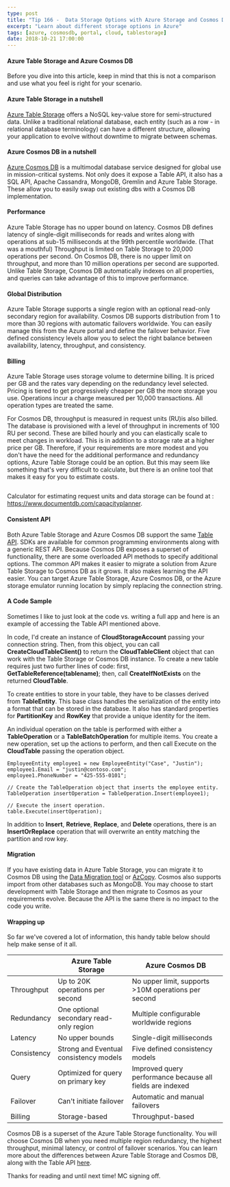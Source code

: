 ```yaml
---
type: post
title: "Tip 166 -  Data Storage Options with Azure Storage and Cosmos DB"
excerpt: "Learn about different storage options in Azure"
tags: [azure, cosmosdb, portal, cloud, tablestorage]
date: 2018-10-21 17:00:00
---
```

 
#### Azure Table Storage and Azure Cosmos DB

Before you dive into this article, keep in mind that this is not a comparison and use what you feel is right for your scenario. 

#### Azure Table Storage in a nutshell

[Azure Table Storage](https://azure.microsoft.com/services/storage/tables?WT.mc_id=azure-azuredevtips-micrum) offers a NoSQL key-value store for semi-structured data. 
Unlike a traditional relational database, each entity (such as a row - in relational database terminology) can have a different structure, allowing your application to evolve without downtime to migrate between schemas.

#### Azure Cosmos DB in a nutshell

[Azure Cosmos DB](https://azure.microsoft.com/services/cosmos-db?WT.mc_id=azure-azuredevtips-micrum) is a multimodal database service designed for global use in mission-critical systems. Not only does it expose a Table API, it also has a SQL API, Apache Cassandra, MongoDB, Gremlin and Azure Table Storage. These allow you to easily swap out existing dbs with a Cosmos DB implementation. 

#### Performance

Azure Table Storage has no upper bound on latency. Cosmos DB defines latency of single-digit milliseconds for reads and writes along with operations at sub-15 milliseconds at the 99th percentile worldwide. (That was a mouthful) Throughput is limited on Table Storage to 20,000 operations per second. On Cosmos DB, there is no upper limit on throughput, and more than 10 million operations per second are supported. Unlike Table Storage, Cosmos DB automatically indexes on all properties, and queries can take advantage of this to improve performance.

#### Global Distribution

Azure Table Storage supports a single region with an optional read-only secondary region for availability. Cosmos DB supports distribution from 1 to more than 30 regions with automatic failovers worldwide. You can easily manage this from the Azure portal and define the failover behavior. Five defined consistency levels allow you to select the right balance between availability, latency, throughput, and consistency.

#### Billing

Azure Table Storage uses storage volume to determine billing. It is priced per GB and the rates vary depending on the redundancy level selected. Pricing is tiered to get progressively cheaper per GB the more storage you use. Operations incur a charge measured per 10,000 transactions. All operation types are treated the same.

For Cosmos DB, throughput is measured in request units (RU)is also billed. The database is provisioned with a level of throughput in increments of 100 RU per second. These are billed hourly and you can elastically scale to meet changes in workload. This is in addition to a storage rate at a higher price per GB. Therefore, if your requirements are more modest and you don't have the need for the additional performance and redundancy options, Azure Table Storage could be an option. But this may seem like something that's very difficult to calculate, but there is an online tool that makes it easy for you to estimate costs.
 
<img :src="$withBase('/files/azure-cosmos-planner.png')">

Calculator for estimating request units and data storage can be found at : https://www.documentdb.com/capacityplanner.

#### Consistent API

Both Azure Table Storage and Azure Cosmos DB support the same [Table API](https://docs.microsoft.com/en-us/azure/cosmos-db/table-introduction?WT.mc_id=docs-azuredevtips-micrum). SDKs are available for common programming environments along with a generic REST API. Because Cosmos DB exposes a superset of functionality, there are some overloaded API methods to specify additional options. The common API makes it easier to migrate a solution from Azure Table Storage to Cosmos DB as it grows. It also makes learning the API easier. You can target Azure Table Storage, Azure Cosmos DB, or the Azure storage emulator running location by simply replacing the connection string.

#### A Code Sample

Sometimes I like to just look at the code vs. writing a full app and here is an example of accessing the Table API mentioned above. 

In code, I'd create an instance of **CloudStorageAccount** passing your connection string. Then, from this object, you can call **CreateCloudTableClient()** to return the **CloudTableClient** object that can work with the Table Storage or Cosmos DB instance. To create a new table requires just two further lines of code: first, **GetTableReference(tablename)**; then, call **CreateIfNotExists** on the returned **CloudTable**.

To create entities to store in your table, they have to be classes derived from **TableEntity**. This base class handles the serialization of the entity into a format that can be stored in the database. It also has standard properties for **PartitionKey** and **RowKey** that provide a unique identity for the item.

An individual operation on the table is performed with either a **TableOperation** or a **TableBatchOperation** for multiple items. You create a new operation, set up the actions to perform, and then call Execute on the **CloudTable** passing the operation object. 

```
EmployeeEntity employee1 = new EmployeeEntity("Case", "Justin");
employee1.Email = "justin@contoso.com";
employee1.PhoneNumber = "425-555-0101";

// Create the TableOperation object that inserts the employee entity.
TableOperation insertOperation = TableOperation.Insert(employee1);

// Execute the insert operation.
table.Execute(insertOperation);
```

In addition to **Insert**, **Retrieve**, **Replace**, and **Delete** operations, there is an **InsertOrReplace** operation that will overwrite an entity matching the partition and row key.

#### Migration

If you have existing data in Azure Table Storage, you can migrate it to Cosmos DB using the [Data Migration tool](https://docs.microsoft.com/en-us/azure/cosmos-db/import-data?WT.mc_id=docs-azuredevtips-micrum) or [AzCopy](https://docs.microsoft.com/en-us/azure/storage/common/storage-use-azcopy?WT.mc_id=docs-azuredevtips-micrum). Cosmos also supports import from other databases such as MongoDB. You may choose to start development with Table Storage and then migrate to Cosmos as your requirements evolve. Because the API is the same there is no impact to the code you write.

#### Wrapping up

So far we've covered a lot of information, this handy table below should help make sense of it all.

|            | Azure Table Storage | Azure Cosmos DB |
| ---------- | ------------------- | --------------- |
| Throughput | Up to 20K operations per second | No upper limit, supports >10M operations per second |
| Redundancy | One optional secondary read-only region | Multiple configurable worldwide regions |
| Latency | No upper bounds | Single-digit milliseconds |
| Consistency | Strong and Eventual consistency models | Five defined consistency models |
| Query | Optimized for query on primary key | Improved query performance because all fields are indexed |
| Failover | Can't initiate failover | Automatic and manual failovers |
| Billing | Storage-based | Throughput-based |


Cosmos DB is a superset of the Azure Table Storage functionality. You will choose Cosmos DB when you need multiple region redundancy, the highest throughput, minimal latency, or control of failover scenarios. You can learn more about the differences between Azure Table Storage and Cosmos DB, along with the Table API [here](https://docs.microsoft.com/en-us/azure/cosmos-db/table-introduction?WT.mc_id=docs-azuredevtips-micrum). 

Thanks for reading and until next time! MC signing off. 

